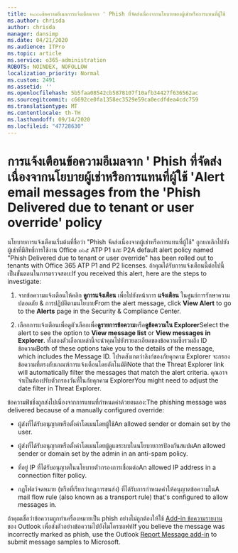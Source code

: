 ```yaml
---
title: ๒๔๙๑ข้อความอีเมลการแจ้งเตือนจาก ' Phish ที่จัดส่งเนื่องจากนโยบายของผู้เช่าหรือการแทนที่ผู้ใช้
ms.author: chrisda
author: chrisda
manager: dansimp
ms.date: 04/21/2020
ms.audience: ITPro
ms.topic: article
ms.service: o365-administration
ROBOTS: NOINDEX, NOFOLLOW
localization_priority: Normal
ms.custom: 2491
ms.assetid: ''
ms.openlocfilehash: 5b5faa08542cb5878107f10afb34427f636562ac
ms.sourcegitcommit: c6692ce0fa1358ec3529e59ca0ecdfdea4cdc759
ms.translationtype: MT
ms.contentlocale: th-TH
ms.lasthandoff: 09/14/2020
ms.locfileid: "47728630"
---
```

# <a name="alert-email-messages-from-the-phish-delivered-due-to-tenant-or-user-override-policy"></a><span data-ttu-id="d6b96-102">การแจ้งเตือนข้อความอีเมลจาก ' Phish ที่จัดส่งเนื่องจากนโยบายผู้เช่าหรือการแทนที่ผู้ใช้ '</span><span class="sxs-lookup"><span data-stu-id="d6b96-102">Alert email messages from the 'Phish Delivered due to tenant or user override' policy</span></span>

<span data-ttu-id="d6b96-103">นโยบายการแจ้งเตือนเริ่มต้นที่ชื่อว่า "Phish จัดส่งเนื่องจากผู้เช่าหรือการแทนที่ผู้ใช้" ถูกยกเลิกไปยังผู้เช่าที่มีสิทธิ์การใช้งาน Office ๓๖๕ ATP P1 และ P2</span><span class="sxs-lookup"><span data-stu-id="d6b96-103">A default alert policy named "Phish Delivered due to tenant or user override" has been rolled out to tenants with Office 365 ATP P1 and P2 licenses.</span></span> <span data-ttu-id="d6b96-104">ถ้าคุณได้รับการแจ้งเตือนนี้ต่อไปนี้เป็นขั้นตอนในการตรวจสอบ:</span><span class="sxs-lookup"><span data-stu-id="d6b96-104">If you received this alert, here are the steps to investigate:</span></span>

1. <span data-ttu-id="d6b96-105">จากข้อความแจ้งเตือนให้คลิก **ดูการแจ้งเตือน** เพื่อไปยังหน้าการ **แจ้งเตือน** ในศูนย์การรักษาความปลอดภัย & การปฏิบัติตามนโยบาย</span><span class="sxs-lookup"><span data-stu-id="d6b96-105">From the alert message, click **View Alert** to go to the **Alerts** page in the Security & Compliance Center.</span></span>

2. <span data-ttu-id="d6b96-106">เลือกการแจ้งเตือนเพื่อดูตัวเลือกเพื่อ**ดูรายการข้อความ**หรือ**ดูข้อความใน Explorer**</span><span class="sxs-lookup"><span data-stu-id="d6b96-106">Select the alert to see the option to **View message list** or **View messages in Explorer**.</span></span> <span data-ttu-id="d6b96-107">ทั้งสองตัวเลือกเหล่านี้จะนำคุณไปยังรายละเอียดของข้อความซึ่งรวมถึง ID ข้อความ</span><span class="sxs-lookup"><span data-stu-id="d6b96-107">Both of these options take you to the details of the message, which includes the Message ID.</span></span> <span data-ttu-id="d6b96-108">โปรดสังเกตว่าลิงก์ของภัยคุกคาม Explorer จะกรองข้อความที่ตรงกับเกณฑ์การแจ้งเตือนโดยอัตโนมัติ</span><span class="sxs-lookup"><span data-stu-id="d6b96-108">Note that the Threat Explorer link will automatically filter the messages that match the alert criteria.</span></span> <span data-ttu-id="d6b96-109">คุณอาจจำเป็นต้องปรับตัวกรองวันที่ในภัยคุกคาม Explorer</span><span class="sxs-lookup"><span data-stu-id="d6b96-109">You might need to adjust the date filter in Threat Explorer.</span></span>

<span data-ttu-id="d6b96-110">ข้อความฟิชชิ่งถูกส่งไปเนื่องจากการแทนที่กำหนดค่าด้วยตนเอง:</span><span class="sxs-lookup"><span data-stu-id="d6b96-110">The phishing message was delivered because of a manually configured override:</span></span>

- <span data-ttu-id="d6b96-111">ผู้ส่งที่ได้รับอนุญาตหรือตั้งค่าโดเมนโดยผู้ใช้</span><span class="sxs-lookup"><span data-stu-id="d6b96-111">An allowed sender or domain set by the user.</span></span>

- <span data-ttu-id="d6b96-112">ผู้ส่งที่ได้รับอนุญาตหรือตั้งค่าโดเมนโดยผู้ดูแลระบบในนโยบายการป้องกันสแปม</span><span class="sxs-lookup"><span data-stu-id="d6b96-112">An allowed sender or domain set by the admin in an anti-spam policy.</span></span>

- <span data-ttu-id="d6b96-113">ที่อยู่ IP ที่ได้รับอนุญาตในนโยบายตัวกรองการเชื่อมต่อ</span><span class="sxs-lookup"><span data-stu-id="d6b96-113">An allowed IP address in a connection filter policy.</span></span>

- <span data-ttu-id="d6b96-114">กฎโฟลว์จดหมาย (หรือที่เรียกว่ากฎการขนส่ง) ที่ได้รับการกำหนดค่าให้อนุญาตข้อความใน</span><span class="sxs-lookup"><span data-stu-id="d6b96-114">A mail flow rule (also known as a transport rule) that's configured to allow messages in.</span></span>

<span data-ttu-id="d6b96-115">ถ้าคุณเชื่อว่าข้อความถูกทำเครื่องหมายเป็น phish อย่างไม่ถูกต้องให้ใช้ [Add-in ข้อความรายงาน](https://support.office.com/article/b5caa9f1-cdf3-4443-af8c-ff724ea719d2) ของ Outlook เพื่อส่งตัวอย่างข้อความไปยังไมโครซอฟท์</span><span class="sxs-lookup"><span data-stu-id="d6b96-115">If you believe the message was incorrectly marked as phish, use the Outlook [Report Message add-in](https://support.office.com/article/b5caa9f1-cdf3-4443-af8c-ff724ea719d2) to submit message samples to Microsoft.</span></span>
